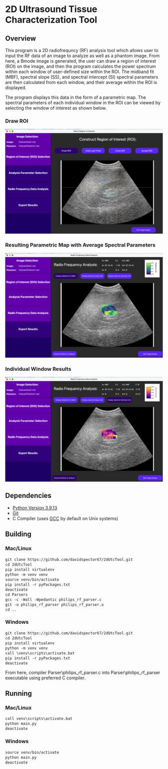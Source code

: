 # 2D Ultrasound Tissue Characterization Tool

## Overview

This program is a 2D radiofrequncy (RF) analysis tool which allows user to input the RF data of an image to analyze as well as a phantom image. From here, a Bmode image is generated, the user can draw a region of interest (ROI) on the image, and then the program calculates the power spectrum within each window of user-defined size within the ROI. The midband fit (MBF), spectral slope (SS), and spectral intercept (SI) spectral parameters are then calculated from each window, and their average within the ROI is displayed.

The program displays this data in the form of a parametric map. The spectral parameters of each individual window in the ROI can be viewed by selecting the window of interest as shown below.

### Draw ROI

![ROI Drawing Example](images/drawRoiEx.png "ROI Drawing Example")

### Resulting Parametric Map with Average Spectral Parameters

![Average Results Example](images/avResultsEx.png "Average Results Example")

### Individual Window Results

![Individual Window Results Example](images/indResultsEx.png "Individual Window Results Example")

## Dependencies

* [Python Version 3.9.13](https://www.python.org/downloads/release/python-3913/)
* [Git](https://git-scm.com/downloads)
* C Compiler (uses [GCC](https://gcc.gnu.org/) by default on Unix systems)

## Building

### Mac/Linux

```shell
git clone https://github.com/davidspector67/2dUtcTool.git
cd 2dUtcTool
pip install virtualenv
python -m venv venv
source venv/bin/activate
pip install -r pyPackages.txt
deactivate
cd Parsers
gcc -c -Wall -Wpedantic philips_rf_parser.c
git -o philips_rf_parser philips_rf_parser.o
cd ..
```

### Windows

```shell
git clone https://github.com/davidspector67/2dUtcTool.git
cd 2dUtcTool
pip install virtualenv
python -m venv venv
call \venv\scripts\activate.bat
pip install -r pyPackages.txt
deactivate
```

From here, compiler Parser\philips_rf_parser.c into Parser\philips_rf_parser executable using preferred C compiler.

## Running

### Mac/Linux

```shell
call venv\scripts\activate.bat
python main.py
deactivate
```

### Windows

```shell
source venv/bin/activate
python main.py
deactivate
```
